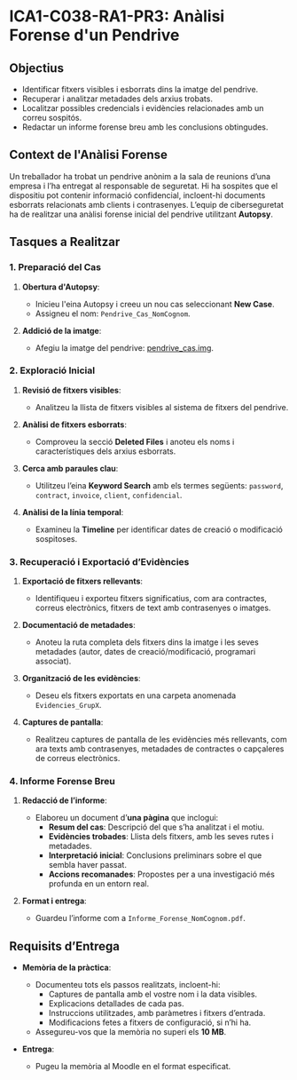 # ICA1-C038-RA1-PR3: Anàlisi Forense d'un Pendrive

## Objectius

- Identificar fitxers visibles i esborrats dins la imatge del pendrive.
- Recuperar i analitzar metadades dels arxius trobats.
- Localitzar possibles credencials i evidències relacionades amb un correu sospitós.
- Redactar un informe forense breu amb les conclusions obtingudes.

## Context de l'Anàlisi Forense

Un treballador ha trobat un pendrive anònim a la sala de reunions d’una empresa i l’ha entregat al responsable de seguretat. Hi ha sospites que el dispositiu pot contenir informació confidencial, incloent-hi documents esborrats relacionats amb clients i contrasenyes. L’equip de ciberseguretat ha de realitzar una anàlisi forense inicial del pendrive utilitzant **Autopsy**.

## Tasques a Realitzar

### 1. Preparació del Cas

1. **Obertura d'Autopsy**:
   - Inicieu l'eina Autopsy i creeu un nou cas seleccionant **New Case**.
   - Assigneu el nom: `Pendrive_Cas_NomCognom`.

2. **Addició de la imatge**:
   - Afegiu la imatge del pendrive: [pendrive_cas.img](https://drive.google.com/file/d/1aj8nazl9g1-ye8Zm9qWSE4ZnVcPRKkjm/view?usp=sharing).

### 2. Exploració Inicial

1. **Revisió de fitxers visibles**:
   - Analitzeu la llista de fitxers visibles al sistema de fitxers del pendrive.

2. **Anàlisi de fitxers esborrats**:
   - Comproveu la secció **Deleted Files** i anoteu els noms i característiques dels arxius esborrats.

3. **Cerca amb paraules clau**:
   - Utilitzeu l’eina **Keyword Search** amb els termes següents: `password`, `contract`, `invoice`, `client`, `confidencial`.

4. **Anàlisi de la línia temporal**:
   - Examineu la **Timeline** per identificar dates de creació o modificació sospitoses.

### 3. Recuperació i Exportació d’Evidències

1. **Exportació de fitxers rellevants**:
   - Identifiqueu i exporteu fitxers significatius, com ara contractes, correus electrònics, fitxers de text amb contrasenyes o imatges.

2. **Documentació de metadades**:
   - Anoteu la ruta completa dels fitxers dins la imatge i les seves metadades (autor, dates de creació/modificació, programari associat).

3. **Organització de les evidències**:
   - Deseu els fitxers exportats en una carpeta anomenada `Evidencies_GrupX`.

4. **Captures de pantalla**:
   - Realitzeu captures de pantalla de les evidències més rellevants, com ara texts amb contrasenyes, metadades de contractes o capçaleres de correus electrònics.

### 4. Informe Forense Breu

1. **Redacció de l’informe**:
   - Elaboreu un document d’**una pàgina** que inclogui:
     - **Resum del cas**: Descripció del que s’ha analitzat i el motiu.
     - **Evidències trobades**: Llista dels fitxers, amb les seves rutes i metadades.
     - **Interpretació inicial**: Conclusions preliminars sobre el que sembla haver passat.
     - **Accions recomanades**: Propostes per a una investigació més profunda en un entorn real.

2. **Format i entrega**:
   - Guardeu l’informe com a `Informe_Forense_NomCognom.pdf`.

## Requisits d’Entrega

- **Memòria de la pràctica**:
  - Documenteu tots els passos realitzats, incloent-hi:
    - Captures de pantalla amb el vostre nom i la data visibles.
    - Explicacions detallades de cada pas.
    - Instruccions utilitzades, amb paràmetres i fitxers d’entrada.
    - Modificacions fetes a fitxers de configuració, si n’hi ha.
  - Assegureu-vos que la memòria no superi els **10 MB**.

- **Entrega**:
  - Pugeu la memòria al Moodle en el format especificat.
